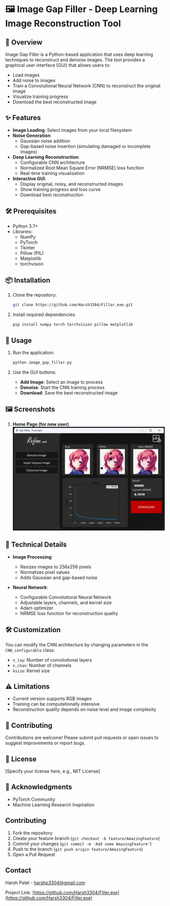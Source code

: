 # 🖼️ Image Gap Filler - Deep Learning Image Reconstruction Tool

## 🌟 Overview

Image Gap Filler is a Python-based application that uses deep learning techniques to reconstruct and denoise images. The tool provides a graphical user interface (GUI) that allows users to:

- Load images
- Add noise to images
- Train a Convolutional Neural Network (CNN) to reconstruct the original image
- Visualize training progress
- Download the best reconstructed image

## ✨ Features

- **Image Loading**: Select images from your local filesystem
- **Noise Generation**: 
  - Gaussian noise addition
  - Gap-based noise insertion (simulating damaged or incomplete images)
- **Deep Learning Reconstruction**:
  - Configurable CNN architecture
  - Normalized Root Mean Square Error (NRMSE) loss function
  - Real-time training visualization
- **Interactive GUI**:
  - Display original, noisy, and reconstructed images
  - Show training progress and loss curve
  - Download best reconstruction

## 🛠️ Prerequisites

- Python 3.7+
- Libraries:
  - NumPy
  - PyTorch
  - Tkinter
  - Pillow (PIL)
  - Matplotlib
  - torchvision

## 📦 Installation

1. Clone the repository:
   ```bash
   git clone https://github.com/Harsh3304/Filler.exe.git
   ```

2. Install required dependencies:
   ```bash
   pip install numpy torch torchvision pillow matplotlib
   ```

## 🚀 Usage

1. Run the application:
   ```bash
   python image_gap_filler.py
   ```

2. Use the GUI buttons:
   - **Add Image**: Select an image to process
   - **Denoise**: Start the CNN training process
   - **Download**: Save the best reconstructed image

## 🖼️ Screenshots

1. **Home Page (for new user)**  
   <img src="/Dependencies/readme_images/results.png" alt="Home Screen Page" width="700">  
## 🔬 Technical Details

- **Image Processing**:
  - Resizes images to 256x256 pixels
  - Normalizes pixel values
  - Adds Gaussian and gap-based noise

- **Neural Network**:
  - Configurable Convolutional Neural Network
  - Adjustable layers, channels, and kernel size
  - Adam optimizer
  - NRMSE loss function for reconstruction quality

## 🛠️ Customization

You can modify the CNN architecture by changing parameters in the `CNN_configurable` class:
- `n_lay`: Number of convolutional layers
- `n_chan`: Number of channels
- `ksize`: Kernel size

## ⚠️ Limitations

- Current version supports RGB images
- Training can be computationally intensive
- Reconstruction quality depends on noise level and image complexity

## 🤝 Contributing

Contributions are welcome! Please submit pull requests or open issues to suggest improvements or report bugs.

## 📄 License

[Specify your license here, e.g., MIT License]

## 🙏 Acknowledgments

- PyTorch Community
- Machine Learning Research Inspiration

## Contributing

1. Fork the repository
2. Create your feature branch (`git checkout -b feature/AmazingFeature`)
3. Commit your changes (`git commit -m 'Add some AmazingFeature'`)
4. Push to the branch (`git push origin feature/AmazingFeature`)
5. Open a Pull Request

## Contact

Harsh Patel - harshp3304@gmail.com

Project Link: [https://github.com/Harsh3304/Filler.exe](https://github.com/Harsh3304/Filler.exe)